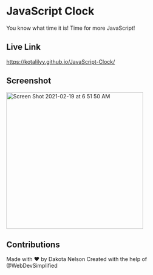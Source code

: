 # JavaScript Clock

You know what time it is! Time for more JavaScript!

## Live Link

https://kotalilyy.github.io/JavaScript-Clock/

## Screenshot

<img width="360" alt="Screen Shot 2021-02-19 at 6 51 50 AM" src="https://user-images.githubusercontent.com/77229281/108506892-27424680-727f-11eb-838c-e3d3e3ac2258.png">


## Contributions

Made with ❤️ by Dakota Nelson
Created with the help of @WebDevSimplified